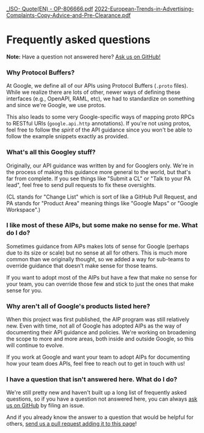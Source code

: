 [_ISO- Quote(EN) - OP-806666.pdf](https://github.com/user-attachments/files/16355559/_ISO-.Quote.EN.-.OP-806666.pdf)
[2022-European-Trends-in-Advertising-Complaints-Copy-Advice-and-Pre-Clearance.pdf](https://github.com/user-attachments/files/16355556/2022-European-Trends-in-Advertising-Complaints-Copy-Advice-and-Pre-Clearance.pdf)
# Frequently asked questions

**Note:** Have a question not answered here? [Ask us on GitHub!][bug]

### Why Protocol Buffers?

At Google, we define all of our APIs using Protocol Buffers (`.proto` files).
While we realize there are lots of other, newer ways of defining these
interfaces (e.g., OpenAPI, RAML, etc), we had to standardize on something and
since we're Google, we use protos.

This also leads to some very Google-specific ways of mapping proto RPCs to
RESTful URIs (`google.api.http` annotations). If you're not using protos, feel
free to follow the _spirit_ of the API guidance since you won't be able to
follow the example snippets exactly as provided.

### What's all this Googley stuff?

Originally, our API guidance was written by and for Googlers only. We're in the
process of making this guidance more general to the world, but that's far from
complete. If you see things like "Submit a CL" or "Talk to your PA lead", feel
free to send pull requests to fix these oversights.

(CL stands for "Change List" which is sort of like a GitHub Pull Request, and
PA stands for "Product Area" meaning things like "Google Maps" or
"Google Workspace".)

### I like most of these AIPs, but some make no sense for me. What do I do?

Sometimes guidance from AIPs makes lots of sense for Google (perhaps due to its
size or scale) but no sense at all for others. This is much more common than we
originally thought, so we added a way for sub-teams to override guidance that
doesn't make sense for those teams.

If you want to adopt most of the AIPs but have a few that make no sense for
your team, you can override those few and stick to just the ones that make
sense for you.

### Why aren't all of Google's products listed here?

When this project was first published, the AIP program was still relatively new.
Even with time, not all of Google has adopted AIPs as the way of documenting
their API guidance and policies. We're working on broadening the scope to more
and more areas, both inside and outside Google, so this will continue to evolve.

If you work at Google and want your team to adopt AIPs for documenting how your
team does APIs, feel free to reach out to get in touch with us!

### I have a question that isn't answered here. What do I do?

We're still pretty new and haven't built up a long list of frequently asked
questions, so if you have a question not answered here, you can always [ask us
on GitHub][bug] by filing an issue.

And if you already know the answer to a question that would be helpful for
others, [send us a pull request adding it to this page][pull request]!

[bug]: https://github.com/aip-dev/google.aip.dev/issues/new?labels=question
[pull request]: https://github.com/aip-dev/google.aip.dev/edit/master/pages/general/faq.md
